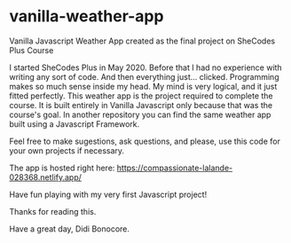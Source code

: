 # vanilla-weather-app
Vanilla Javascript Weather App created as the final project on SheCodes Plus Course

I started SheCodes Plus in May 2020. Before that I had no experience with writing any sort of code. And then everything just... clicked. Programming makes so much sense inside my head. My mind is very logical, and it just fitted perfectly.
This weather app is the project required to complete the course. It is built entirely in Vanilla Javascript only because that was the course's goal. In another repository you can find the same weather app built using a Javascript Framework.

Feel free to make sugestions, ask questions, and please, use this code for your own projects if necessary.

The app is hosted right here: https://compassionate-lalande-028368.netlify.app/

Have fun playing with my very first Javascript project!

Thanks for reading this.

Have a great day,
Didi Bonocore.
